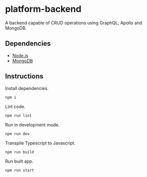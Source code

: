 # platform-backend
A backend capable of CRUD operations using GraphQL, Apollo and MongoDB.

## Dependencies
- [Node.js](https://nodejs.org/)
- [MongoDB](https://www.mongodb.com/)

## Instructions
Install dependencies.
```
npm i
```
Lint code.
```
npm run lint
```
Run in development mode.
```
npm run dev
```
Transpile Typescript to Javascript.
```
npm run build
```
Run built app.
```
npm run start
```
